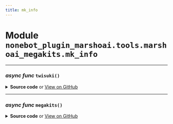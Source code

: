 ```yaml
---
title: mk_info
---
```

# **Module** `nonebot_plugin_marshoai.tools.marshoai_megakits.mk_info`

---
### ***async func*** `twisuki()`


<details>
<summary> <b>Source code</b> or <a href='https://github.com/LiteyukiStudio/nonebot-plugin-marshoai/tree/main/nonebot_plugin_marshoai/tools/marshoai_megakits/mk_info.py#L2' target='_blank'>View on GitHub</a></summary>

```python
async def twisuki():
    return 'Twiuski(苏阳)是megakits插件作者, Github : "https://github.com/Twisuki"'
```
</details>

---
### ***async func*** `megakits()`


<details>
<summary> <b>Source code</b> or <a href='https://github.com/LiteyukiStudio/nonebot-plugin-marshoai/tree/main/nonebot_plugin_marshoai/tools/marshoai_megakits/mk_info.py#L7' target='_blank'>View on GitHub</a></summary>

```python
async def megakits():
    return 'MegaKits插件是一个功能混杂的MarshoAI插件, 由Twisuki(Github : "https://github.com/Twisuki")开发, 插件仓库 : "https://github.com/LiteyukiStudio/marsho-toolsets/tree/main/Twisuki/marshoai-megakits"'
```
</details>

